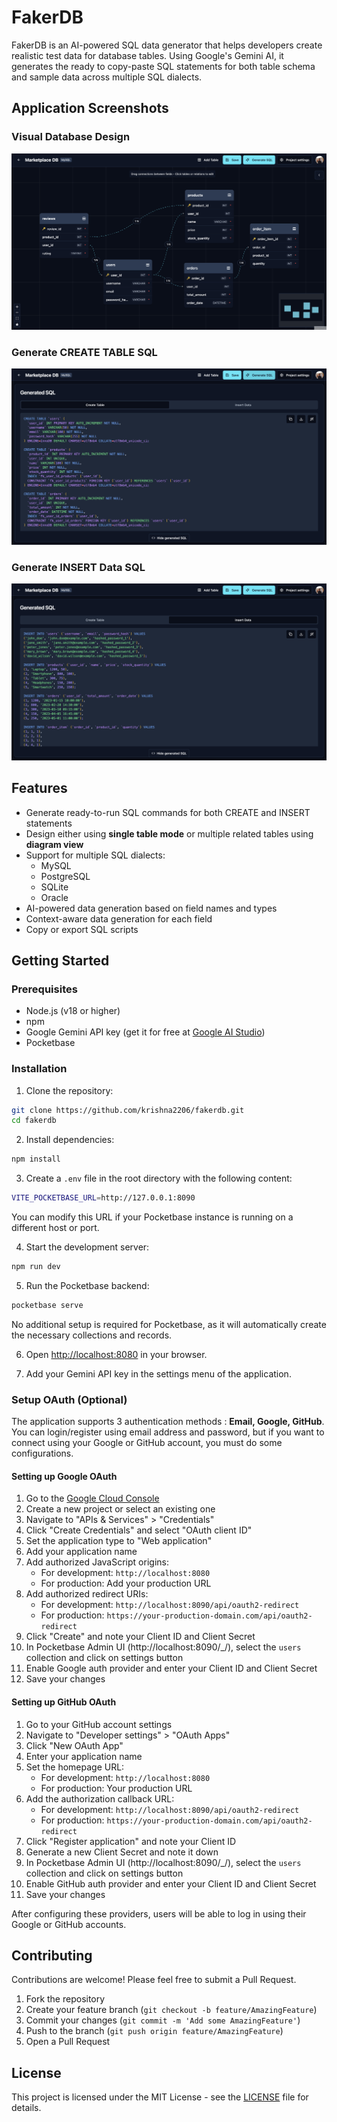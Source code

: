 # FakerDB

FakerDB is an AI-powered SQL data generator that helps developers create realistic test data for database tables. Using Google's Gemini AI, it generates the ready to copy-paste SQL statements for both table schema and sample data across multiple SQL dialects.

## Application Screenshots

### Visual Database Design
![Visual Database Design](/public/visual-design-dark.png)

### Generate CREATE TABLE SQL
![CREATE SQL Statements](/public/create-sql-dark.png)

### Generate INSERT Data SQL
![INSERT SQL Statements](/public/insert-sql-dark.png)

## Features

- Generate ready-to-run SQL commands for both CREATE and INSERT statements
- Design either using **single table mode** or multiple related tables using **diagram view**
- Support for multiple SQL dialects:
  - MySQL
  - PostgreSQL
  - SQLite
  - Oracle
- AI-powered data generation based on field names and types
- Context-aware data generation for each field
- Copy or export SQL scripts

## Getting Started

### Prerequisites

- Node.js (v18 or higher)
- npm
- Google Gemini API key (get it for free at [Google AI Studio](https://aistudio.google.com/apikey))
- Pocketbase

### Installation

1. Clone the repository:
```bash
git clone https://github.com/krishna2206/fakerdb.git
cd fakerdb
```

2. Install dependencies:
```bash
npm install
```

3. Create a `.env` file in the root directory with the following content:
```bash
VITE_POCKETBASE_URL=http://127.0.0.1:8090
```
You can modify this URL if your Pocketbase instance is running on a different host or port.

4. Start the development server:
```bash
npm run dev
```

5. Run the Pocketbase backend:
```bash
pocketbase serve
```
No additional setup is required for Pocketbase, as it will automatically create the necessary collections and records.

6. Open [http://localhost:8080](http://localhost:8080) in your browser.

7. Add your Gemini API key in the settings menu of the application.

### Setup OAuth (Optional)
The application supports 3 authentication methods : **Email, Google, GitHub**. You can login/register using email address and password, but if you want to connect using your Google or GitHub account, you must do some configurations.

#### Setting up Google OAuth

1. Go to the [Google Cloud Console](https://console.cloud.google.com/)
2. Create a new project or select an existing one
3. Navigate to "APIs & Services" > "Credentials"
4. Click "Create Credentials" and select "OAuth client ID"
5. Set the application type to "Web application"
6. Add your application name
7. Add authorized JavaScript origins:
   - For development: `http://localhost:8080`
   - For production: Add your production URL
8. Add authorized redirect URIs:
   - For development: `http://localhost:8090/api/oauth2-redirect`
   - For production: `https://your-production-domain.com/api/oauth2-redirect`
9. Click "Create" and note your Client ID and Client Secret
10. In Pocketbase Admin UI (http://localhost:8090/_/), select the `users` collection and click on settings button
11. Enable Google auth provider and enter your Client ID and Client Secret
12. Save your changes

#### Setting up GitHub OAuth

1. Go to your GitHub account settings
2. Navigate to "Developer settings" > "OAuth Apps"
3. Click "New OAuth App"
4. Enter your application name
5. Set the homepage URL:
   - For development: `http://localhost:8080`
   - For production: Your production URL
6. Add the authorization callback URL:
   - For development: `http://localhost:8090/api/oauth2-redirect`
   - For production: `https://your-production-domain.com/api/oauth2-redirect`
7. Click "Register application" and note your Client ID
8. Generate a new Client Secret and note it down
9. In Pocketbase Admin UI (http://localhost:8090/_/), select the `users` collection and click on settings button
10. Enable GitHub auth provider and enter your Client ID and Client Secret
11. Save your changes

After configuring these providers, users will be able to log in using their Google or GitHub accounts.

## Contributing

Contributions are welcome! Please feel free to submit a Pull Request.

1. Fork the repository
2. Create your feature branch (`git checkout -b feature/AmazingFeature`)
3. Commit your changes (`git commit -m 'Add some AmazingFeature'`)
4. Push to the branch (`git push origin feature/AmazingFeature`)
5. Open a Pull Request

## License

This project is licensed under the MIT License - see the [LICENSE](LICENSE) file for details.
